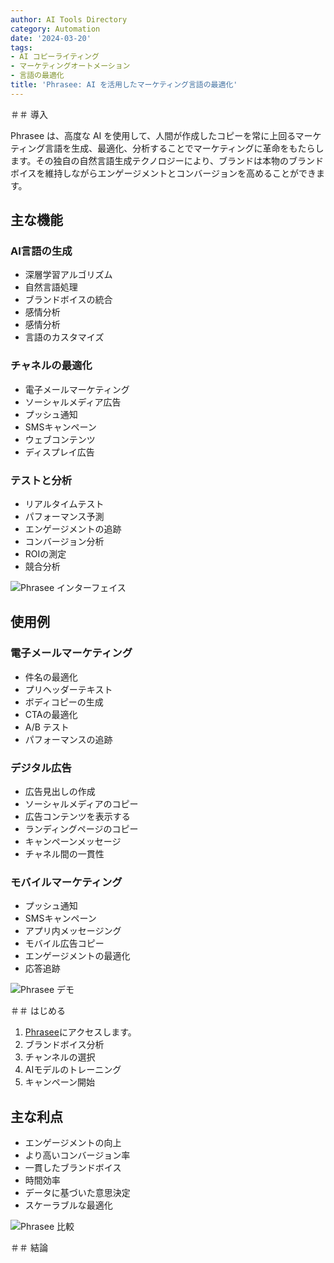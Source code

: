 ```yaml
---
author: AI Tools Directory
category: Automation
date: '2024-03-20'
tags:
- AI コピーライティング
- マーケティングオートメーション
- 言語の最適化
title: 'Phrasee: AI を活用したマーケティング言語の最適化'
---
```


＃＃ 導入

Phrasee は、高度な AI を使用して、人間が作成したコピーを常に上回るマーケティング言語を生成、最適化、分析することでマーケティングに革命をもたらします。その独自の自然言語生成テクノロジーにより、ブランドは本物のブランド ボイスを維持しながらエンゲージメントとコンバージョンを高めることができます。

## 主な機能

### AI言語の生成
- 深層学習アルゴリズム
- 自然言語処理
- ブランドボイスの統合
- 感情分析
- 感情分析
- 言語のカスタマイズ

### チャネルの最適化
- 電子メールマーケティング
- ソーシャルメディア広告
- プッシュ通知
- SMSキャンペーン
- ウェブコンテンツ
- ディスプレイ広告

### テストと分析
- リアルタイムテスト
- パフォーマンス予測
- エンゲージメントの追跡
- コンバージョン分析
- ROIの測定
- 競合分析

![Phrasee インターフェイス](/imgs/phrasee/interface.jpg)

## 使用例

### 電子メールマーケティング
- 件名の最適化
- プリヘッダーテキスト
- ボディコピーの生成
- CTAの最適化
- A/B テスト
- パフォーマンスの追跡

### デジタル広告
- 広告見出しの作成
- ソーシャルメディアのコピー
- 広告コンテンツを表示する
- ランディングページのコピー
- キャンペーンメッセージ
- チャネル間の一貫性

### モバイルマーケティング
- プッシュ通知
- SMSキャンペーン
- アプリ内メッセージング
- モバイル広告コピー
- エンゲージメントの最適化
- 応答追跡

![Phrasee デモ](/imgs/phrasee/demo.jpg)

＃＃ はじめる

1. [Phrasee](https://phrasee.co)にアクセスします。
2. ブランドボイス分析
3. チャンネルの選択
4. AIモデルのトレーニング
5. キャンペーン開​​始

## 主な利点

- エンゲージメントの向上
- より高いコンバージョン率
- 一貫したブランドボイス
- 時間効率
- データに基づいた意思決定
- スケーラブルな最適化

![Phrasee 比較](/imgs/phrasee/comparison.jpg)

＃＃ 結論